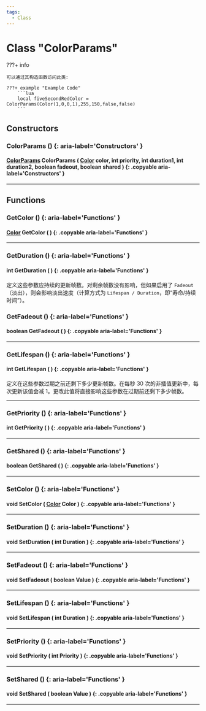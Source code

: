 ```yaml
---
tags:
  - Class
---
```

# Class "ColorParams"

???+ info

    可以通过其构造函数访问此类:

    ???+ example "Example Code"
        ```lua
        local fiveSecondRedColor = ColorParams(Color(1,0,0,1),255,150,false,false)
        ```

## Constructors

### ColorParams () {: aria-label='Constructors' }
#### [ColorParams](ColorParams.md) ColorParams ( [Color](Color.md) color, int priority, int duration1, int duration2, boolean fadeout, boolean shared ) {: .copyable aria-label='Constructors' }

___

## Functions

### GetColor () {: aria-label='Functions' }
#### [Color](Color.md) GetColor ( ) {: .copyable aria-label='Functions' }

___
### GetDuration () {: aria-label='Functions' }
#### int GetDuration ( ) {: .copyable aria-label='Functions' }
定义这些参数应持续的更新帧数。对剩余帧数没有影响，但如果启用了 `Fadeout`（淡出），则会影响淡出速度（计算方式为 `Lifespan / Duration`，即“寿命/持续时间”）。

### GetFadeout () {: aria-label='Functions' }
#### boolean GetFadeout ( ) {: .copyable aria-label='Functions' }

___
### GetLifespan () {: aria-label='Functions' }
#### int GetLifespan ( ) {: .copyable aria-label='Functions' }
定义在这些参数过期之前还剩下多少更新帧数。在每秒 30 次的非插值更新中，每次更新该值会减 1。更改此值将直接影响这些参数在过期前还剩下多少帧数。

___
### GetPriority () {: aria-label='Functions' }
#### int GetPriority ( ) {: .copyable aria-label='Functions' }

___
### GetShared () {: aria-label='Functions' }
#### boolean GetShared ( ) {: .copyable aria-label='Functions' }

___
### SetColor () {: aria-label='Functions' }
#### void SetColor ( [Color](Color.md) Color ) {: .copyable aria-label='Functions' }

___
### SetDuration () {: aria-label='Functions' }
#### void SetDuration ( int Duration ) {: .copyable aria-label='Functions' }

___
### SetFadeout () {: aria-label='Functions' }
#### void SetFadeout ( boolean Value ) {: .copyable aria-label='Functions' }

___
### SetLifespan () {: aria-label='Functions' }
#### void SetLifespan ( int Duration ) {: .copyable aria-label='Functions' }

___
### SetPriority () {: aria-label='Functions' }
#### void SetPriority ( int Priority ) {: .copyable aria-label='Functions' }

___
### SetShared () {: aria-label='Functions' }
#### void SetShared ( boolean Value ) {: .copyable aria-label='Functions' }

___